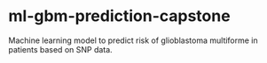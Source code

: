 # ml-gbm-prediction-capstone
Machine learning model to predict risk of glioblastoma multiforme in patients based on SNP data. 
